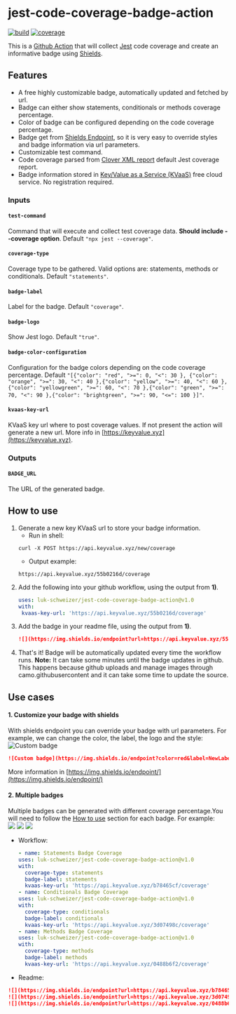 # jest-code-coverage-badge-action
[![build](https://github.com/luk-schweizer/jest-code-coverage-badge-action/actions/workflows/node.js.yml/badge.svg?branch=main)](https://github.com/luk-schweizer/jest-code-coverage-badge-action/actions/workflows/node.js.yml)
[![coverage](https://img.shields.io/endpoint?url=https://api.keyvalue.xyz/c6bd776f/coverage)](https://github.com/luk-schweizer/jest-code-coverage-badge-action/actions/workflows/node.js.yml)

This is a [Github Action](https://github.com/features/actions) that will collect [Jest](https://jestjs.io) code coverage and create an informative badge using [Shields](https://shields.io).

## Features
- A free highly customizable badge, automatically updated and fetched by url.
- Badge can either show statements, conditionals or methods coverage percentage.
- Color of badge can be configured depending on the code coverage percentage.
- Badge get from [Shields Endpoint](https://shields.io/endpoint), so it is very easy to override styles and badge information via url parameters.
- Customizable test command.
- Code coverage parsed from [Clover XML report](https://istanbul.js.org/docs/advanced/alternative-reporters/#clover) default Jest coverage report.
- Badge information stored in [Key/Value as a Service (KVaaS)](https://keyvalue.xyz) free cloud service. No registration required.

### Inputs

#### `test-command`

Command that will execute and collect test coverage data. **Should include --coverage option**. Default `"npx jest --coverage"`.

#### `coverage-type`

Coverage type to be gathered. Valid options are: statements, methods or conditionals. Default `"statements"`.

#### `badge-label`

Label for the badge. Default `"coverage"`.

#### `badge-logo`

Show Jest logo. Default `"true"`.

#### `badge-color-configuration`

Configuration for the badge colors depending on the code coverage percentage. Default `"[{"color": "red", ">=": 0, "<": 30 }, {"color": "orange", ">=": 30, "<": 40 },{"color": "yellow", ">=": 40, "<": 60 },{"color": "yellowgreen", ">=": 60, "<": 70 },{"color": "green", ">=": 70, "<": 90 },{"color": "brightgreen", ">=": 90, "<=": 100 }]"`.

#### `kvaas-key-url`

KVaaS key url where to post coverage values. If not present the action will generate a new url. More info in [https://keyvalue.xyz](https://keyvalue.xyz).

### Outputs

#### `BADGE_URL`

The URL of the generated badge.

## How to use

1) Generate a new key KVaaS url to store your badge information.
    - Run in shell:
    ```shell script
    curl -X POST https://api.keyvalue.xyz/new/coverage
    ```
    - Output example:
    ```shell script
    https://api.keyvalue.xyz/55b0216d/coverage
    ```
2) Add the following into your github workflow, using the output from **1)**.
    ```yaml
    uses: luk-schweizer/jest-code-coverage-badge-action@v1.0
    with:
     kvaas-key-url: 'https://api.keyvalue.xyz/55b0216d/coverage'
    ```
3) Add the badge in your readme file, using the output from **1)**.
    ```markdown
    ![](https://img.shields.io/endpoint?url=https://api.keyvalue.xyz/55b0216d/coverage)
    ```
4) That's it! Badge will be automatically updated every time the workflow runs. 
**Note:** It can take some minutes until the badge updates in github. This happens because github uploads and manage images through camo.githubusercontent and it can take some time to update the source. 

## Use cases
#### 1. Customize your badge with shields
With shields endpoint you can override your badge with url parameters. For example, we can change the color, the label, the logo and the style: <br/>
![Custom badge](https://img.shields.io/endpoint?color=red&label=NewLabel&logo=github&logoColor=red&style=flat-square&url=https://api.keyvalue.xyz/b78465cf/coverage)
```markdown
![Custom badge](https://img.shields.io/endpoint?color=red&label=NewLabel&logo=github&logoColor=red&style=flat-square&url=https://api.keyvalue.xyz/b78465cf/coverage)
```
More information in [https://img.shields.io/endpoint/](https://img.shields.io/endpoint/)

#### 2. Multiple badges
Multiple badges can be generated with different coverage percentage.You will need to follow the [How to use](#how-to-use) section for each badge. For example: <br/>
![](https://img.shields.io/endpoint?url=https://api.keyvalue.xyz/b78465cf/coverage)
![](https://img.shields.io/endpoint?url=https://api.keyvalue.xyz/3d07498c/coverage)
![](https://img.shields.io/endpoint?url=https://api.keyvalue.xyz/0488b6f2/coverage)

- Workflow:
    ```yaml
  - name: Statements Badge Coverage
    uses: luk-schweizer/jest-code-coverage-badge-action@v1.0
    with:
      coverage-type: statements
      badge-label: statements 
      kvaas-key-url: 'https://api.keyvalue.xyz/b78465cf/coverage'
  - name: Conditionals Badge Coverage
    uses: luk-schweizer/jest-code-coverage-badge-action@v1.0
    with:
      coverage-type: conditionals
      badge-label: conditionals
      kvaas-key-url: 'https://api.keyvalue.xyz/3d07498c/coverage'
  - name: Methods Badge Coverage
    uses: luk-schweizer/jest-code-coverage-badge-action@v1.0
    with:
      coverage-type: methods
      badge-label: methods
      kvaas-key-url: 'https://api.keyvalue.xyz/0488b6f2/coverage'      
    ```
- Readme:
```markdown
![](https://img.shields.io/endpoint?url=https://api.keyvalue.xyz/b78465cf/coverage)
![](https://img.shields.io/endpoint?url=https://api.keyvalue.xyz/3d07498c/coverage)
![](https://img.shields.io/endpoint?url=https://api.keyvalue.xyz/0488b6f2/coverage)
```